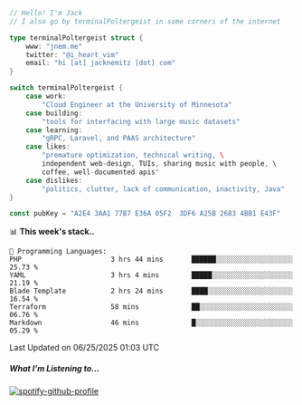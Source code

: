 ```go
// Hello! I'm Jack
// I also go by terminalPoltergeist in some corners of the internet

type terminalPoltergeist struct {
    www: "jnem.me"
    twitter: "@i_heart_vim"
    email: "hi [at] jacknemitz [dot] com"
}

switch terminalPoltergeist {
    case work:
        "Cloud Engineer at the University of Minnesota"
    case building:
        "tools for interfacing with large music datasets"
    case learning:
        "gRPC, Laravel, and PAAS architecture"
    case likes:
        "premature optimization, technical writing, \
        independent web-design, TUIs, sharing music with people, \
        coffee, well-documented apis"
    case dislikes:
        "politics, clutter, lack of communication, inactivity, Java"
}

const pubKey = "A2E4 3AA1 77B7 E36A 05F2  3DF6 A25B 2683 4BB1 E43F"
```

<!--START_SECTION:waka-->
📊 **This week's stack..** 

```text
💬 Programming Languages: 
PHP                      3 hrs 44 mins       ██████░░░░░░░░░░░░░░░░░░░   25.73 % 
YAML                     3 hrs 4 mins        █████░░░░░░░░░░░░░░░░░░░░   21.19 % 
Blade Template           2 hrs 24 mins       ████░░░░░░░░░░░░░░░░░░░░░   16.54 % 
Terraform                58 mins             ██░░░░░░░░░░░░░░░░░░░░░░░   06.76 % 
Markdown                 46 mins             █░░░░░░░░░░░░░░░░░░░░░░░░   05.29 % 
```


 Last Updated on 06/25/2025 01:03 UTC
<!--END_SECTION:waka-->

##### What I'm Listening to...

[![spotify-github-profile](https://jnem.me/listening-item?maxAge=2592000)](https://jnem.me/listening)
